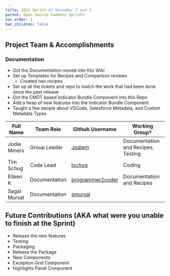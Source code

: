 ```yaml
---
title: 2022 Sprint #1 November 2 and 3
parent: Open Source Commons Sprints
nav_order: 1
has_children: false
---
```



## Project Team & Accomplishments
### Documentation
* Got the Documentation moved into this Wiki 
* Set up Templates for Recipes and Comparison reviews
  * Created two recipes
* Set up all the tickets and repo to match the work that had been done since the past release
* Got the CMDT based Indicator Bundle Component into this Repo
* Add a heap of new features into the Indicator Bundle Component
* Taught a few people about VSCode, Salesforce Metadata, and Custom Metadata Types

Full Name            | Team Role     | Github Username                                    | Working Group? 
------------         | ------------- | -------------                                      |-------------   
Jodie Miners   | Group Leader  | [Jodiem](https://github.com/Jodiem)    | Documentation and Recipes, Testing
Tim Schug   | Code Lead | [tschug](https://github.com/tschug)                             | Coding
Eileen K | Documentation | [programmer2coder](https://github.com/programmer2coder) | Documentation and Recipes
Sagal Mursal | Documentation | [smursal](https://github.com/smursal) | 

## Future Contributions (AKA what were you unable to finish at the Sprint)
* Release the new features
* Testing 
* Packaging
* Release the Package
* New Components
 * Exception Grid Component
 * Highlights Panel Component
